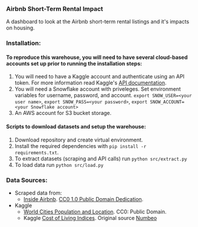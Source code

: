 ### Airbnb Short-Term Rental Impact

A dashboard to look at the Airbnb short-term rental listings and it's impacts on housing.

### Installation:
#### To reproduce this warehouse, you will need to have several cloud-based accounts set up prior to running the installation steps:
1. You will need to have a Kaggle account and authenticate using an API token. For more information read Kaggle's [API documentation](https://www.kaggle.com/docs/api).
2. You will need a Snowflake account with priveleges. Set environment variables for username, password, and account. `export SNOW_USER=<your user name>`, `export SNOW_PASS=<your password>`, `export SNOW_ACCOUNT=<your Snowflake account>`
3. An AWS account for S3 bucket storage.

#### Scripts to download datasets and setup the warehouse:
1. Download repository and create virtual environment.
2. Install the required dependencies with `pip install -r requirements.txt`.
4. To extract datasets (scraping and API calls) run `python src/extract.py`
6. To load data run `python src/load.py`


### Data Sources:
* Scraped data from:
  - [Inside Airbnb](http://insideairbnb.com/get-the-data.html). [CC0 1.0 Public Domain Dedication](https://creativecommons.org/publicdomain/zero/1.0/).
* Kaggle
  - [World Cities Population and Location](https://www.kaggle.com/i2i2i2/cities-of-the-world). CC0: Public Domain.
  - Kaggle [Cost of Living Indices](https://www.kaggle.com/debdutta/cost-of-living-index-by-country). Original source [Numbeo](https://www.numbeo.com/cost-of-living/rankings.jsp)

